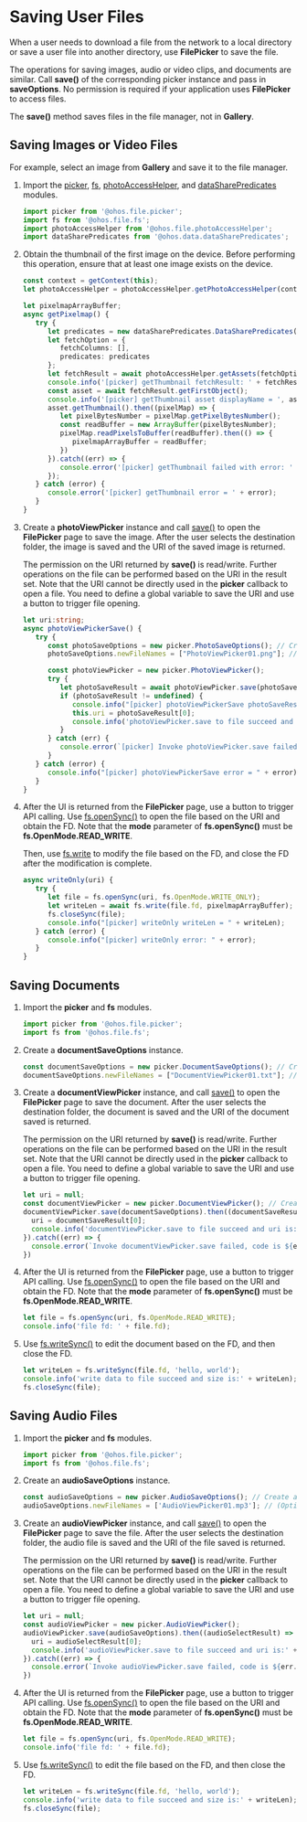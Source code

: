 # Saving User Files

When a user needs to download a file from the network to a local directory or save a user file into another directory, use **FilePicker** to save the file.

The operations for saving images, audio or video clips, and documents are similar. Call **save()** of the corresponding picker instance and pass in **saveOptions**. No permission is required if your application uses **FilePicker** to access files.

The **save()** method saves files in the file manager, not in **Gallery**.


## Saving Images or Video Files

For example, select an image from **Gallery** and save it to the file manager.

1. Import the [picker](../reference/apis/js-apis-file-picker.md), [fs](../reference/apis/js-apis-file-fs.md), [photoAccessHelper](../reference/apis/js-apis-photoAccessHelper.md), and [dataSharePredicates](../reference/apis/js-apis-data-dataSharePredicates.md) modules.

   ```ts
   import picker from '@ohos.file.picker';
   import fs from '@ohos.file.fs';
   import photoAccessHelper from '@ohos.file.photoAccessHelper';
   import dataSharePredicates from '@ohos.data.dataSharePredicates';
   ```

2. Obtain the thumbnail of the first image on the device. Before performing this operation, ensure that at least one image exists on the device.

   ```ts
   const context = getContext(this);
   let photoAccessHelper = photoAccessHelper.getPhotoAccessHelper(context);

   let pixelmapArrayBuffer;
   async getPixelmap() {
      try {
         let predicates = new dataSharePredicates.DataSharePredicates();
         let fetchOption = {
            fetchColumns: [],
            predicates: predicates
         };
         let fetchResult = await photoAccessHelper.getAssets(fetchOption);
         console.info('[picker] getThumbnail fetchResult: ' + fetchResult);
         const asset = await fetchResult.getFirstObject();
         console.info('[picker] getThumbnail asset displayName = ', asset.displayName);
         asset.getThumbnail().then((pixelMap) => {
            let pixelBytesNumber = pixelMap.getPixelBytesNumber();
            const readBuffer = new ArrayBuffer(pixelBytesNumber);
            pixelMap.readPixelsToBuffer(readBuffer).then(() => {
               pixelmapArrayBuffer = readBuffer;
            })
         }).catch((err) => {
            console.error('[picker] getThumbnail failed with error: ' + err);
         });
      } catch (error) {
         console.error('[picker] getThumbnail error = ' + error);
      }
   }
   ```

3. Create a **photoViewPicker** instance and call [save()](../reference/apis/js-apis-file-picker.md#save) to open the **FilePicker** page to save the image. After the user selects the destination folder, the image is saved and the URI of the saved image is returned.
   
   The permission on the URI returned by **save()** is read/write. Further operations on the file can be performed based on the URI in the result set. Note that the URI cannot be directly used in the **picker** callback to open a file. You need to define a global variable to save the URI and use a button to trigger file opening.

   ```ts  
   let uri:string;
   async photoViewPickerSave() {
      try {
         const photoSaveOptions = new picker.PhotoSaveOptions(); // Create a photoSaveOptions instance.
         photoSaveOptions.newFileNames = ["PhotoViewPicker01.png"]; // (Optional) Name of the file to be saved. The file name in the square brackets can be customized and must be unique. If the file name already exists on the device, change the file name. Otherwise, an error will be returned.

         const photoViewPicker = new picker.PhotoViewPicker();
         try {
            let photoSaveResult = await photoViewPicker.save(photoSaveOptions);
            if (photoSaveResult != undefined) {
               console.info("[picker] photoViewPickerSave photoSaveResult = " + JSON.stringify(photoSaveResult));
               this.uri = photoSaveResult[0];
               console.info('photoViewPicker.save to file succeed and uri is:' + photoSaveResult[0]);
            }
         } catch (err) {
            console.error(`[picker] Invoke photoViewPicker.save failed, code is ${err.code}, message is ${err.message}`);
         }
      } catch (error) {
         console.info("[picker] photoViewPickerSave error = " + error);
      }
   }
   ```

4. After the UI is returned from the **FilePicker** page, use a button to trigger API calling. Use [fs.openSync()](../reference/apis/js-apis-file-fs.md#fsopensync) to open the file based on the URI and obtain the FD. Note that the **mode** parameter of **fs.openSync()** must be **fs.OpenMode.READ_WRITE**.

   Then, use [fs.write](../reference/apis/js-apis-file-fs.md#fswrite) to modify the file based on the FD, and close the FD after the modification is complete.

   ```ts
   async writeOnly(uri) {
      try {
         let file = fs.openSync(uri, fs.OpenMode.WRITE_ONLY);
         let writeLen = await fs.write(file.fd, pixelmapArrayBuffer);
         fs.closeSync(file);
         console.info("[picker] writeOnly writeLen = " + writeLen);
      } catch (error) {
         console.info("[picker] writeOnly error: " + error);
      }
   }
   ```

## Saving Documents

1. Import the **picker** and **fs** modules.

   ```ts
   import picker from '@ohos.file.picker';
   import fs from '@ohos.file.fs';
   ```

2. Create a **documentSaveOptions** instance.

   ```ts
   const documentSaveOptions = new picker.DocumentSaveOptions(); // Create a documentSaveOptions instance.
   documentSaveOptions.newFileNames = ["DocumentViewPicker01.txt"]; // (Optional) Set the name of the document to save.
   ```

3. Create a **documentViewPicker** instance, and call [save()](../reference/apis/js-apis-file-picker.md#save-3) to open the **FilePicker** page to save the document. After the user selects the destination folder, the document is saved and the URI of the document saved is returned.
   
   The permission on the URI returned by **save()** is read/write. Further operations on the file can be performed based on the URI in the result set. Note that the URI cannot be directly used in the **picker** callback to open a file. You need to define a global variable to save the URI and use a button to trigger file opening.

   ```ts
   let uri = null;
   const documentViewPicker = new picker.DocumentViewPicker(); // Create a documentViewPicker instance.
   documentViewPicker.save(documentSaveOptions).then((documentSaveResult) => {
     uri = documentSaveResult[0];
     console.info('documentViewPicker.save to file succeed and uri is:' + uri);
   }).catch((err) => {
     console.error(`Invoke documentViewPicker.save failed, code is ${err.code}, message is ${err.message}`);
   })
   ```

4. After the UI is returned from the **FilePicker** page, use a button to trigger API calling. Use [fs.openSync()](../reference/apis/js-apis-file-fs.md#fsopensync) to open the file based on the URI and obtain the FD. Note that the **mode** parameter of **fs.openSync()** must be **fs.OpenMode.READ_WRITE**.

   ```ts
   let file = fs.openSync(uri, fs.OpenMode.READ_WRITE);
   console.info('file fd: ' + file.fd);
   ```

5. Use [fs.writeSync()](../reference/apis/js-apis-file-fs.md#writesync) to edit the document based on the FD, and then close the FD.

   ```ts
   let writeLen = fs.writeSync(file.fd, 'hello, world');
   console.info('write data to file succeed and size is:' + writeLen);
   fs.closeSync(file);
   ```

## Saving Audio Files

1. Import the **picker** and **fs** modules.

   ```ts
   import picker from '@ohos.file.picker';
   import fs from '@ohos.file.fs';
   ```

2. Create an **audioSaveOptions** instance.

   ```ts
   const audioSaveOptions = new picker.AudioSaveOptions(); // Create an audioSaveOptions instance.
   audioSaveOptions.newFileNames = ['AudioViewPicker01.mp3']; // (Optional) Set the name of the audio file to save.
   ```

3. Create an **audioViewPicker** instance, and call [save()](../reference/apis/js-apis-file-picker.md#save-6) to open the **FilePicker** page to save the file. After the user selects the destination folder, the audio file is saved and the URI of the file saved is returned.
   
   The permission on the URI returned by **save()** is read/write. Further operations on the file can be performed based on the URI in the result set. Note that the URI cannot be directly used in the **picker** callback to open a file. You need to define a global variable to save the URI and use a button to trigger file opening.
   
   ```ts
   let uri = null;
   const audioViewPicker = new picker.AudioViewPicker();
   audioViewPicker.save(audioSaveOptions).then((audioSelectResult) => {
     uri = audioSelectResult[0];
     console.info('audioViewPicker.save to file succeed and uri is:' + uri);
   }).catch((err) => {
     console.error(`Invoke audioViewPicker.save failed, code is ${err.code}, message is ${err.message}`);
   })
   ```

4. After the UI is returned from the **FilePicker** page, use a button to trigger API calling. Use [fs.openSync()](../reference/apis/js-apis-file-fs.md#fsopensync) to open the file based on the URI and obtain the FD. Note that the **mode** parameter of **fs.openSync()** must be **fs.OpenMode.READ_WRITE**.

   ```ts
   let file = fs.openSync(uri, fs.OpenMode.READ_WRITE);
   console.info('file fd: ' + file.fd);
   ```

5. Use [fs.writeSync()](../reference/apis/js-apis-file-fs.md#writesync) to edit the file based on the FD, and then close the FD.

   ```ts
   let writeLen = fs.writeSync(file.fd, 'hello, world');
   console.info('write data to file succeed and size is:' + writeLen);
   fs.closeSync(file);
   ```
   
